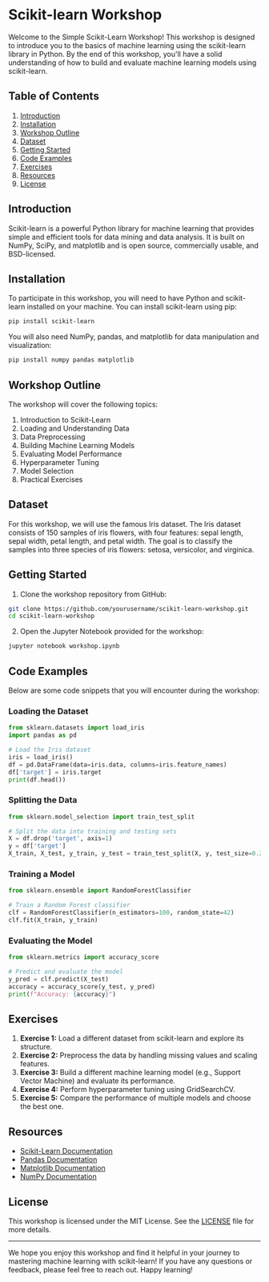 # Scikit-learn Workshop

Welcome to the Simple Scikit-Learn Workshop! This workshop is designed to introduce you to the basics of machine learning using the scikit-learn library in Python. By the end of this workshop, you'll have a solid understanding of how to build and evaluate machine learning models using scikit-learn.

## Table of Contents

1. [Introduction](#introduction)
2. [Installation](#installation)
3. [Workshop Outline](#workshop-outline)
4. [Dataset](#dataset)
5. [Getting Started](#getting-started)
6. [Code Examples](#code-examples)
7. [Exercises](#exercises)
8. [Resources](#resources)
9. [License](#license)

## Introduction

Scikit-learn is a powerful Python library for machine learning that provides simple and efficient tools for data mining and data analysis. It is built on NumPy, SciPy, and matplotlib and is open source, commercially usable, and BSD-licensed.

## Installation

To participate in this workshop, you will need to have Python and scikit-learn installed on your machine. You can install scikit-learn using pip:

```bash
pip install scikit-learn
```

You will also need NumPy, pandas, and matplotlib for data manipulation and visualization:

```bash
pip install numpy pandas matplotlib
```

## Workshop Outline

The workshop will cover the following topics:

1. Introduction to Scikit-Learn
2. Loading and Understanding Data
3. Data Preprocessing
4. Building Machine Learning Models
5. Evaluating Model Performance
6. Hyperparameter Tuning
7. Model Selection
8. Practical Exercises

## Dataset

For this workshop, we will use the famous Iris dataset. The Iris dataset consists of 150 samples of iris flowers, with four features: sepal length, sepal width, petal length, and petal width. The goal is to classify the samples into three species of iris flowers: setosa, versicolor, and virginica.

## Getting Started

1. Clone the workshop repository from GitHub:

```bash
git clone https://github.com/yourusername/scikit-learn-workshop.git
cd scikit-learn-workshop
```

2. Open the Jupyter Notebook provided for the workshop:

```bash
jupyter notebook workshop.ipynb
```

## Code Examples

Below are some code snippets that you will encounter during the workshop:

### Loading the Dataset

```python
from sklearn.datasets import load_iris
import pandas as pd

# Load the Iris dataset
iris = load_iris()
df = pd.DataFrame(data=iris.data, columns=iris.feature_names)
df['target'] = iris.target
print(df.head())
```

### Splitting the Data

```python
from sklearn.model_selection import train_test_split

# Split the data into training and testing sets
X = df.drop('target', axis=1)
y = df['target']
X_train, X_test, y_train, y_test = train_test_split(X, y, test_size=0.2, random_state=42)
```

### Training a Model

```python
from sklearn.ensemble import RandomForestClassifier

# Train a Random Forest classifier
clf = RandomForestClassifier(n_estimators=100, random_state=42)
clf.fit(X_train, y_train)
```

### Evaluating the Model

```python
from sklearn.metrics import accuracy_score

# Predict and evaluate the model
y_pred = clf.predict(X_test)
accuracy = accuracy_score(y_test, y_pred)
print(f"Accuracy: {accuracy}")
```

## Exercises

1. **Exercise 1:** Load a different dataset from scikit-learn and explore its structure.
2. **Exercise 2:** Preprocess the data by handling missing values and scaling features.
3. **Exercise 3:** Build a different machine learning model (e.g., Support Vector Machine) and evaluate its performance.
4. **Exercise 4:** Perform hyperparameter tuning using GridSearchCV.
5. **Exercise 5:** Compare the performance of multiple models and choose the best one.

## Resources

- [Scikit-Learn Documentation](https://scikit-learn.org/stable/documentation.html)
- [Pandas Documentation](https://pandas.pydata.org/pandas-docs/stable/)
- [Matplotlib Documentation](https://matplotlib.org/stable/contents.html)
- [NumPy Documentation](https://numpy.org/doc/stable/)

## License

This workshop is licensed under the MIT License. See the [LICENSE](LICENSE) file for more details.

---

We hope you enjoy this workshop and find it helpful in your journey to mastering machine learning with scikit-learn! If you have any questions or feedback, please feel free to reach out. Happy learning!
